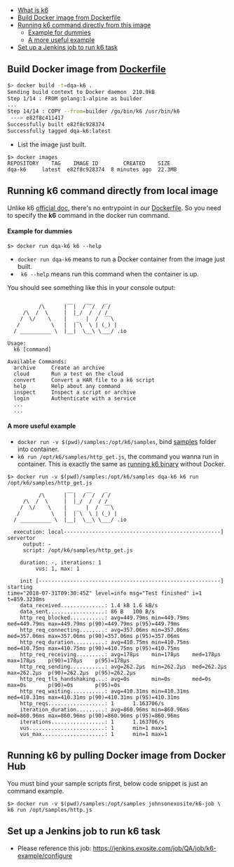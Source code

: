 <!-- START doctoc generated TOC please keep comment here to allow auto update -->
<!-- DON'T EDIT THIS SECTION, INSTEAD RE-RUN doctoc TO UPDATE -->

- [What is k6](https://k6.readme.io/docs#section-what-is-k6)
- [Build Docker image from Dockerfile](#build-docker-image-from-dockerfile)
- [Running k6 command directly from this image](#running-k6-command-directly-from-this-image)
    - [Example for dummies](#example-for-dummies)
    - [A more useful example](#a-more-useful-example)
- [Set up a Jenkins job to run k6 task](#set-up-a-jenkins-job-to-run-k6-task)

<!-- END doctoc generated TOC please keep comment here to allow auto update -->

## Build Docker image from [Dockerfile](./Dockerfile)

```bash
$> docker build -t=dqa-k6 .
Sending build context to Docker daemon  210.9kB
Step 1/14 : FROM golang:1-alpine as builder
...
Step 14/14 : COPY --from=builder /go/bin/k6 /usr/bin/k6
 ---> e82f8c411417
Successfully built e82f8c928374
Successfully tagged dqa-k6:latest
```
- List the image just built.

```
$> docker images
REPOSITORY    TAG    IMAGE ID        CREATED    SIZE
dqa-k6     latest  e82f8c928374  8 minutes ago  22.3MB
```

## Running k6 command directly from local image
Unlike k6 [official doc](https://k6.readme.io/docs/running-k6), there's no entrypoint in our [Dockerfile](./Dockerfile). So you need to specify the **k6** command in the docker run command.

#### Example for dummies

```
$> docker run dqa-k6 k6 --help
```
- ```docker run dqa-k6``` means to run a Docker container from the image just built.
- ``` k6 --help``` means run this command when the container is up.

You should see something like this in your console output:

```

          /\      |‾‾|  /‾‾/  /‾/
     /\  /  \     |  |_/  /  / /
    /  \/    \    |      |  /  ‾‾\
   /          \   |  |‾\  \ | (_) |
  / __________ \  |__|  \__\ \___/ .io

Usage:
  k6 [command]

Available Commands:
  archive     Create an archive
  cloud       Run a test on the cloud
  convert     Convert a HAR file to a k6 script
  help        Help about any command
  inspect     Inspect a script or archive
  login       Authenticate with a service
  ...
  ...
```
#### A more useful example
 - ```docker run -v $(pwd)/samples:/opt/k6/samples```, bind [samples](./samples) folder into container.
 - ```k6 run /opt/k6/samples/http_get.js```, the command you wanna run in container. This is exactly the same as [running k6 binary](https://k6.readme.io/docs/running-k6#section-running-k6-the-first-time) without Docker.

```
$> docker run -v $(pwd)/samples:/opt/k6/samples dqa-k6 k6 run /opt/k6/samples/http_get.js

          /\      |‾‾|  /‾‾/  /‾/
     /\  /  \     |  |_/  /  / /
    /  \/    \    |      |  /  ‾‾\
   /          \   |  |‾\  \ | (_) |
  / __________ \  |__|  \__\ \___/ .io

  execution: local--------------------------------------------------]   servertor
     output: -
     script: /opt/k6/samples/http_get.js

    duration: -, iterations: 1
         vus: 1, max: 1

    init [----------------------------------------------------------] starting
time="2018-07-31T09:30:45Z" level=info msg="Test finished" i=1 t=859.3238ms
    data_received..............: 1.4 kB 1.6 kB/s
    data_sent..................: 86 B   100 B/s
    http_req_blocked...........: avg=449.79ms min=449.79ms med=449.79ms max=449.79ms p(90)=449.79ms p(95)=449.79ms
    http_req_connecting........: avg=357.06ms min=357.06ms med=357.06ms max=357.06ms p(90)=357.06ms p(95)=357.06ms
    http_req_duration..........: avg=410.75ms min=410.75ms med=410.75ms max=410.75ms p(90)=410.75ms p(95)=410.75ms
    http_req_receiving.........: avg=178µs    min=178µs    med=178µs    max=178µs    p(90)=178µs    p(95)=178µs
    http_req_sending...........: avg=262.2µs  min=262.2µs  med=262.2µs  max=262.2µs  p(90)=262.2µs  p(95)=262.2µs
    http_req_tls_handshaking...: avg=0s       min=0s       med=0s       max=0s       p(90)=0s       p(95)=0s
    http_req_waiting...........: avg=410.31ms min=410.31ms med=410.31ms max=410.31ms p(90)=410.31ms p(95)=410.31ms
    http_reqs..................: 1      1.163706/s
    iteration_duration.........: avg=860.96ms min=860.96ms med=860.96ms max=860.96ms p(90)=860.96ms p(95)=860.96ms
    iterations.................: 1      1.163706/s
    vus........................: 1      min=1 max=1
    vus_max....................: 1      min=1 max=1
```
 
## Running k6 by pulling Docker image from Docker Hub

You must bind your sample scripts first, below code snippet is just an command example.

```
$> docker run -v $(pwd)/samples:/opt/samples johnsonexosite/k6-job \
k6 run /opt/samples/http.js
```

## Set up a Jenkins job to run k6 task
- Please reference this job: https://jenkins.exosite.com/job/QA/job/k6-example/configure

